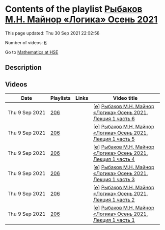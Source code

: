 # Contents of the playlist [Рыбаков М.Н.  Майнор «Логика» Осень 2021](https://www.youtube.com/playlist?list=PLq3E5oubNNoAiWYOxXE5PrcgL3Ezy6cS4)

This page updated: Thu 30 Sep 2021 22:02:58

Number of videos: [6](#videos)

Go to [Mathematics at HSE](../README.md)

## Description



## Videos

|Date|Playlists|Links|Video title|
|---|---|---|---|
| Thu&nbsp;9&nbsp;Sep&nbsp;2021 | [206](../playlists/206 "Рыбаков М.Н.  Майнор «Логика» Осень 2021") |  | [[**e**](https://studio.youtube.com/video/nVHqx0e_LYg/edit "Edit")] [Рыбаков М.Н.  Майнор «Логика» Осень 2021.   Лекция 1 часть 6](https://www.youtube.com/watch?v=nVHqx0e_LYg&list=PLq3E5oubNNoAiWYOxXE5PrcgL3Ezy6cS4 "Год набора 2019") |
| Thu&nbsp;9&nbsp;Sep&nbsp;2021 | [206](../playlists/206 "Рыбаков М.Н.  Майнор «Логика» Осень 2021") |  | [[**e**](https://studio.youtube.com/video/L9OhQ_SMggU/edit "Edit")] [Рыбаков М.Н.  Майнор «Логика» Осень 2021. Лекция 1 часть 5](https://www.youtube.com/watch?v=L9OhQ_SMggU&list=PLq3E5oubNNoAiWYOxXE5PrcgL3Ezy6cS4 "Год набора 2019") |
| Thu&nbsp;9&nbsp;Sep&nbsp;2021 | [206](../playlists/206 "Рыбаков М.Н.  Майнор «Логика» Осень 2021") |  | [[**e**](https://studio.youtube.com/video/KwJYgcxTd0A/edit "Edit")] [Рыбаков М.Н.  Майнор «Логика» Осень 2021. Лекция 1 часть 4](https://www.youtube.com/watch?v=KwJYgcxTd0A&list=PLq3E5oubNNoAiWYOxXE5PrcgL3Ezy6cS4 "Год набора 2019") |
| Thu&nbsp;9&nbsp;Sep&nbsp;2021 | [206](../playlists/206 "Рыбаков М.Н.  Майнор «Логика» Осень 2021") |  | [[**e**](https://studio.youtube.com/video/fC80jbtdAnw/edit "Edit")] [Рыбаков М.Н.  Майнор «Логика» Осень 2021. Лекция 1 часть 3](https://www.youtube.com/watch?v=fC80jbtdAnw&list=PLq3E5oubNNoAiWYOxXE5PrcgL3Ezy6cS4 "Год набора 2019") |
| Thu&nbsp;9&nbsp;Sep&nbsp;2021 | [206](../playlists/206 "Рыбаков М.Н.  Майнор «Логика» Осень 2021") |  | [[**e**](https://studio.youtube.com/video/mGjp5kiStoU/edit "Edit")] [Рыбаков М.Н.  Майнор «Логика» Осень 2021. Лекция 1 часть 2](https://www.youtube.com/watch?v=mGjp5kiStoU&list=PLq3E5oubNNoAiWYOxXE5PrcgL3Ezy6cS4 "Год набора 2019") |
| Thu&nbsp;9&nbsp;Sep&nbsp;2021 | [206](../playlists/206 "Рыбаков М.Н.  Майнор «Логика» Осень 2021") |  | [[**e**](https://studio.youtube.com/video/2yvy7IDPiDY/edit "Edit")] [Рыбаков М.Н.  Майнор «Логика» Осень 2021. Лекция 1 часть 1](https://www.youtube.com/watch?v=2yvy7IDPiDY&list=PLq3E5oubNNoAiWYOxXE5PrcgL3Ezy6cS4 "Год набора 2019") |
